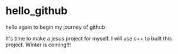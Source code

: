 # hello_github
hello again to begin my journey of github

It's time to make a jesus project for myself.
I will use c++ to built this project.
Winter is coming!!!
